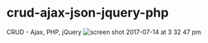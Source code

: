 # crud-ajax-json-jquery-php
CRUD - Ajax, PHP, jQuery
![screen shot 2017-07-14 at 3 32 47 pm](https://user-images.githubusercontent.com/19265196/28208158-0a0343e0-68aa-11e7-953c-dcf92d21130e.png)

